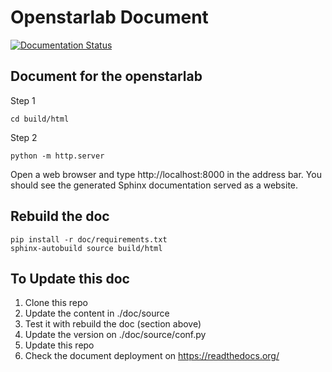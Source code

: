 # Openstarlab Document
[![Documentation Status](https://readthedocs.org/projects/openstarlab/badge/?version=latest)](https://openstarlab.readthedocs.io/en/latest/?badge=latest)

## Document for the openstarlab

Step 1
```
cd build/html
```
Step 2
```
python -m http.server
```
Open a web browser and type http://localhost:8000 in the address bar. You should see the generated Sphinx documentation served as a website.

## Rebuild the doc
```
pip install -r doc/requirements.txt 
sphinx-autobuild source build/html
```
## To Update this doc
1. Clone this repo
2. Update the content in ./doc/source
3. Test it with rebuild the doc (section above) 
4. Update the version on ./doc/source/conf.py
4. Update this repo 
5. Check the document deployment on https://readthedocs.org/

